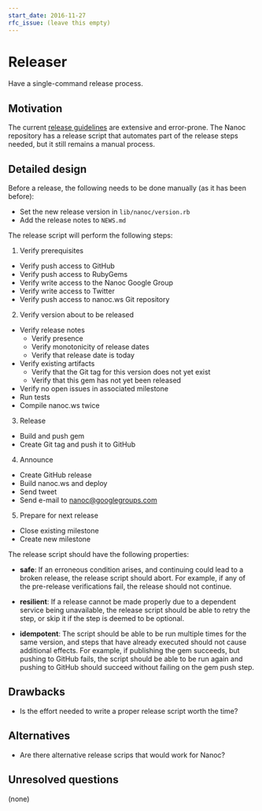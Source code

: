 ```yaml
---
start_date: 2016-11-27
rfc_issue: (leave this empty)
---
```


# Releaser

Have a single-command release process.

## Motivation

The current [release guidelines](http://nanoc.ws/contributing/#releasing-nanoc) are extensive and error-prone. The Nanoc repository has a release script that automates part of the release steps needed, but it still remains a manual process.

## Detailed design

Before a release, the following needs to be done manually (as it has been before):

* Set the new release version in `lib/nanoc/version.rb`
* Add the release notes to `NEWS.md`

The release script will perform the following steps:

1. Verify prerequisites
  * Verify push access to GitHub
  * Verify push access to RubyGems
  * Verify write access to the Nanoc Google Group
  * Verify write access to Twitter
  * Verify push access to nanoc.ws Git repository
2. Verify version about to be released
  * Verify release notes
    * Verify presence
    * Verify monotonicity of release dates
    * Verify that release date is today
  * Verify existing artifacts
    * Verify that the Git tag for this version does not yet exist
    * Verify that this gem has not yet been released
  * Verify no open issues in associated milestone
  * Run tests
  * Compile nanoc.ws twice
3. Release
  * Build and push gem
  * Create Git tag and push it to GitHub
4. Announce
  * Create GitHub release
  * Build nanoc.ws and deploy
  * Send tweet
  * Send e-mail to nanoc@googlegroups.com
5. Prepare for next release
  * Close existing milestone
  * Create new milestone

The release script should have the following properties:

* **safe**: If an erroneous condition arises, and continuing could lead to a broken release, the release script should abort. For example, if any of the pre-release verifications fail, the release should not continue.

* **resilient**: If a release cannot be made properly due to a dependent service being unavailable, the release script should be able to retry the step, or skip it if the step is deemed to be optional.

* **idempotent**: The script should be able to be run multiple times for the same version, and steps that have already executed should not cause additional effects. For example, if publishing the gem succeeds, but pushing to GitHub fails, the script should be able to be run again and pushing to GitHub should succeed without failing on the gem push step.

## Drawbacks

* Is the effort needed to write a proper release script worth the time?

## Alternatives

* Are there alternative release scrips that would work for Nanoc?

## Unresolved questions

(none)
